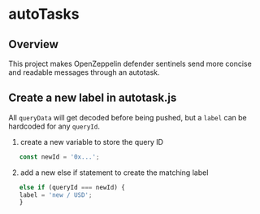 # autoTasks 

## Overview 
This project makes OpenZeppelin defender sentinels send more concise and readable messages through an autotask. 

## Create a new label in autotask.js
All ```queryData``` will get decoded before being pushed, but a ```label``` can be hardcoded for any ```queryId```. 
  
  
  1. create a new variable to store the query ID 
  
  ```javascript 
     const newId = '0x...';
  ```
  
  2. add a new else if statement to create the matching label 
  
  ```javascript
     else if (queryId === newId) {
     label = 'new / USD';
     }
  ```
